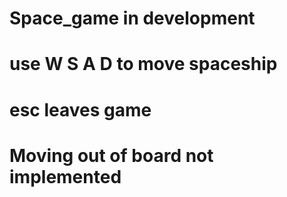 # Space_game in development
# use W S A D to move spaceship
# esc leaves game
# Moving out of board not implemented
